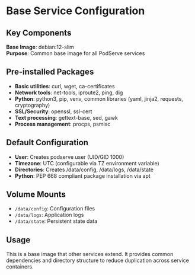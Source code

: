 # Base Service Configuration

## Key Components

**Base Image**: debian:12-slim  
**Purpose**: Common base image for all PodServe services

## Pre-installed Packages

- **Basic utilities**: curl, wget, ca-certificates
- **Network tools**: net-tools, iproute2, ping, dig
- **Python**: python3, pip, venv, common libraries (yaml, jinja2, requests, cryptography)
- **SSL/Security**: openssl, ssl-cert
- **Text processing**: gettext-base, sed, gawk
- **Process management**: procps, psmisc

## Default Configuration

- **User**: Creates podserve user (UID/GID 1000)
- **Timezone**: UTC (configurable via TZ environment variable)
- **Directories**: Creates /data/config, /data/logs, /data/state
- **Python**: PEP 668 compliant package installation via apt

## Volume Mounts

- `/data/config`: Configuration files
- `/data/logs`: Application logs
- `/data/state`: Persistent state data

## Usage

This is a base image that other services extend. It provides common dependencies and directory structure to reduce duplication across service containers.